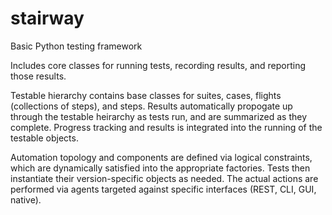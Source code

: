 # stairway
Basic Python testing framework

Includes core classes for running tests, recording results, and reporting those results. 

Testable hierarchy contains base classes for suites, cases, flights (collections of steps), and steps.  Results automatically propogate up through the testable heirarchy as tests run, and are summarized as they complete. Progress tracking and results is integrated into the running of the testable objects.

Automation topology and components are defined via logical constraints, which are dynamically satisfied into the appropriate factories. Tests then instantiate their version-specific objects as needed. The actual actions are performed via agents targeted against specific interfaces (REST, CLI, GUI, native).
